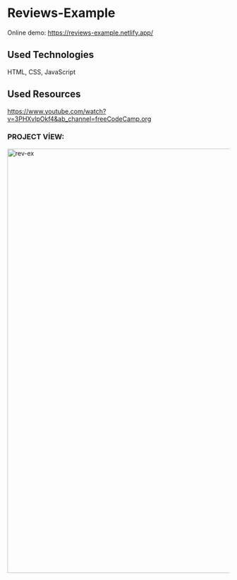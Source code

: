 # Reviews-Example

Online demo:
https://reviews-example.netlify.app/

## Used Technologies
HTML, CSS, JavaScript

## Used Resources
https://www.youtube.com/watch?v=3PHXvlpOkf4&ab_channel=freeCodeCamp.org

### PROJECT VİEW:

<img width="960" alt="rev-ex" src="https://user-images.githubusercontent.com/63058707/132128096-8be30661-9aa5-41aa-ac9e-aeeae74be417.png">
